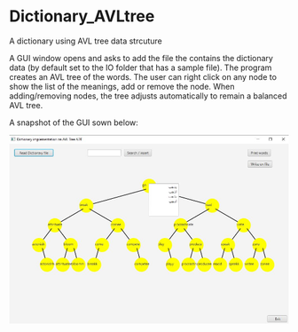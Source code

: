 # Dictionary_AVLtree
A dictionary using AVL tree data strcuture

A GUI window opens and asks to add the file the contains the dictionary data (by default set to the IO folder that has a sample file).
The program creates an AVL tree of the words. The user can right click on any node to show the list of the meanings, add or remove the node. When adding/removing nodes, the tree adjusts automatically to remain a balanced AVL tree.

A snapshot of the GUI sown below:

![](https://github.com/mhmdar/Dictionary_AVLtree/blob/master/Window_snapshot.JPG)
